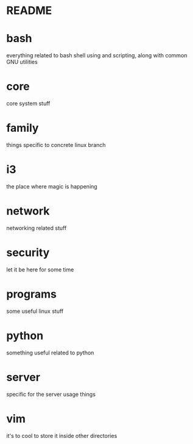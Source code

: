 README
======
# bash
everything related to bash shell using and scripting, along with common GNU utilities

# core
core system stuff

# family
things specific to concrete linux branch

# i3
the place where magic is happening

# network
networking related stuff

# security
let it be here for some time

# programs
some useful linux stuff

# python
something useful related to python

# server
specific for the server usage things

# vim
it's to cool to store it inside other directories